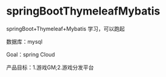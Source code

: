 # springBootThymeleafMybatis
springBoot+Thymeleaf+Mybatis 学习，可以跑起

数据库：mysql

Goal：spring Cloud 

产品目标：1.游戏GM;2.游戏分发平台
